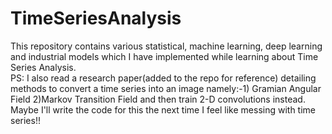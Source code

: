 # TimeSeriesAnalysis
This repository contains various statistical, machine learning, deep learning and industrial models which I have implemented while learning about Time Series Analysis.  
PS: I also read a research paper(added to the repo for reference) detailing methods to convert a time series into an image namely:-1) Gramian Angular Field 2)Markov Transition Field and then train 2-D convolutions instead. Maybe I'll write the code for this the next time I feel like messing with time series!! 
